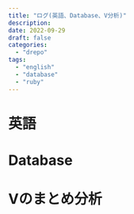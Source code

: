 ```yaml
---
title: "ログ(英語、Database、V分析)"
description:
date: 2022-09-29
draft: false
categories:
  - "drepo"
tags:
  - "english"
  - "database"
  - "ruby"
---
```


# 英語

# Database

# Vのまとめ分析

